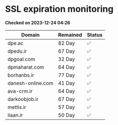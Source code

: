 # SSL expiration monitoring

**Checked on 2023-12-24 04:26**

| Domain | Remained | Status       |
|--------|----------|--------------|
| dpe.ac     | 82 Day   | ✅ |
| dpedu.ir     | 67 Day   | ✅ |
| dpgoal.com     | 32 Day   | ✅ |
| dpmaharat.com     | 64 Day   | ✅ |
| borhanbs.ir     | 77 Day   | ✅ |
| danesh-online.com     | 41 Day   | ✅ |
| ava-crm.ir     | 64 Day   | ✅ |
| darkoobjob.ir     | 67 Day   | ✅ |
| mettis.ir     | 57 Day   | ✅ |
| liaan.ir     | 50 Day   | ✅ |
